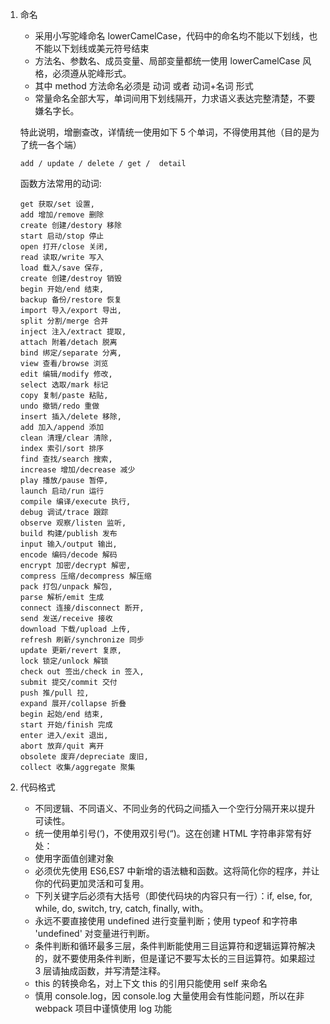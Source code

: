 1. 命名

   - 采用小写驼峰命名 lowerCamelCase，代码中的命名均不能以下划线，也不能以下划线或美元符号结束
   - 方法名、参数名、成员变量、局部变量都统一使用 lowerCamelCase 风格，必须遵从驼峰形式。
   - 其中 method 方法命名必须是 动词 或者 动词+名词 形式
   - 常量命名全部大写，单词间用下划线隔开，力求语义表达完整清楚，不要嫌名字长。

   特此说明，增删查改，详情统一使用如下 5 个单词，不得使用其他（目的是为了统一各个端）

   ```
   add / update / delete / get /  detail
   ```

   函数方法常用的动词:

   ```
   get 获取/set 设置,
   add 增加/remove 删除
   create 创建/destory 移除
   start 启动/stop 停止
   open 打开/close 关闭,
   read 读取/write 写入
   load 载入/save 保存,
   create 创建/destroy 销毁
   begin 开始/end 结束,
   backup 备份/restore 恢复
   import 导入/export 导出,
   split 分割/merge 合并
   inject 注入/extract 提取,
   attach 附着/detach 脱离
   bind 绑定/separate 分离,
   view 查看/browse 浏览
   edit 编辑/modify 修改,
   select 选取/mark 标记
   copy 复制/paste 粘贴,
   undo 撤销/redo 重做
   insert 插入/delete 移除,
   add 加入/append 添加
   clean 清理/clear 清除,
   index 索引/sort 排序
   find 查找/search 搜索,
   increase 增加/decrease 减少
   play 播放/pause 暂停,
   launch 启动/run 运行
   compile 编译/execute 执行,
   debug 调试/trace 跟踪
   observe 观察/listen 监听,
   build 构建/publish 发布
   input 输入/output 输出,
   encode 编码/decode 解码
   encrypt 加密/decrypt 解密,
   compress 压缩/decompress 解压缩
   pack 打包/unpack 解包,
   parse 解析/emit 生成
   connect 连接/disconnect 断开,
   send 发送/receive 接收
   download 下载/upload 上传,
   refresh 刷新/synchronize 同步
   update 更新/revert 复原,
   lock 锁定/unlock 解锁
   check out 签出/check in 签入,
   submit 提交/commit 交付
   push 推/pull 拉,
   expand 展开/collapse 折叠
   begin 起始/end 结束,
   start 开始/finish 完成
   enter 进入/exit 退出,
   abort 放弃/quit 离开
   obsolete 废弃/depreciate 废旧,
   collect 收集/aggregate 聚集
   ```

2. 代码格式

   - 不同逻辑、不同语义、不同业务的代码之间插入一个空行分隔开来以提升可读性。
   - 统一使用单引号(‘)，不使用双引号(“)。这在创建 HTML 字符串非常有好处：
   - 使用字面值创建对象
   - 必须优先使用 ES6,ES7 中新增的语法糖和函数。这将简化你的程序，并让你的代码更加灵活和可复用。
   - 下列关键字后必须有大括号（即使代码块的内容只有一行）：if, else, for, while, do, switch, try, catch, finally, with。
   - 永远不要直接使用 undefined 进行变量判断；使用 typeof 和字符串 'undefined' 对变量进行判断。
   - 条件判断和循环最多三层，条件判断能使用三目运算符和逻辑运算符解决的，就不要使用条件判断，但是谨记不要写太长的三目运算符。如果超过 3 层请抽成函数，并写清楚注释。
   - this 的转换命名，对上下文 this 的引用只能使用 self 来命名
   - 慎用 console.log，因 console.log 大量使用会有性能问题，所以在非 webpack 项目中谨慎使用 log 功能
